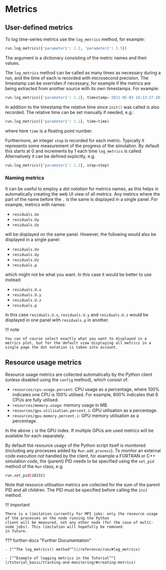 # Metrics

## User-defined metrics

To log time-series metrics use the `log_metrics` method, for example:
``` py
run.log_metrics({'parameter1': 1.2, 'parameter2': 3.5})
```
The argument is a dictionary consisting of the metric names and their values.

The `log_metrics` method can be called as many times as necessary during a run, and the time of each is recorded with microsecond precision. The
timestamp can be overriden if necessary, for example if the metrics are being extracted from another source with its own timestamps. For example:
```  py
run.log_metrics({'parameter1': 1.2}, timestamp='2021-05-03 14:13:27.281920')
```
In addition to the timestamp the relative time since `init()` was called is also recorded. The relative time can be set manually if needed, e.g.:
```  py
run.log_metrics({'parameter1': 1.2}, time=time)
```
where here `time` is a floating point number.

Furthermore, an integer `step` is recorded for each metric. Typically it represents some measurement of the progress of the simulation.
By default this starts at 0 and increments by 1 each time `log_metrics` is called.
Alternatively it can be defined explicitly, e.g.
```  py
run.log_metrics({'parameter1': 1.2}, step=step)
```

### Naming metrics
It can be useful to employ a *dot notation* for metrics names, as this helps in automatically creating the web UI view of all metrics. Any
metrics where the part of the name before the `.` is the same is displayed in a single panel. For example, metrics with names:

* `residuals.Ux`
* `residuals.Uy`
* `residuals.Uz`

will be displayed on the same panel. However, the following would also be displayed in a single panel:

* `residuals.Ux`
* `residuals.Uy`
* `residuals.Uz`
* `residuals.p`

which might not be what you want. In this case it would be better to use instead:

* `residuals.U.x`
* `residuals.U.y`
* `residuals.U.z`
* `residuals.p`

In this case `residuals.U.x`, `residuals.U.y` and `residuals.U.z` would be displayed in one panel with `residuals.p` in another.

!!! note

    You can of course select exactly what you want to displayed in a metrics plot, but for the default view displaying all metrics in a single page the dot notation is taken into account.

## Resource usage metrics

Resource usage metrics are collected automatically by the Python client (unless disabled using the `config` method), which consist of:

* `resources/cpu.usage.percent`: CPU usage as a percentage, where 100% indicates one CPU is 100% utilised. For example, 800% indicates
that 8 CPUs are fully utilised.
* `resources/memory.usage`: memory usage in MB.
* `resources/gpu.utilisation.percent.i`: GPU utilisation as a percentage.
* `resources/gpu.memory.percent.i`: GPU memory utilisation as a percentage.

In the above `i` is the GPU index. If multiple GPUs are used metrics will be available for each separately.

By default the resource usage of the Python script itself is monitored (including any processes added by `Run.add_process`). To monitor an external code execution not handled by the client, for example a FORTRAN or C++
simulation code, the (parent) PID needs to be specified using the `set_pid` method of the `Run` class, e.g.
```sh
run.set_pid(18231)
```
Note that resource utilisation metrics are collected for the sum of the parent PID and all children. The PID must be specified before
calling the `init` method.

!!! important

    There is a limitation currently for MPI jobs: only the resource usage of the processes on the node running the Python 
    client will be measured, not any other node (for the case of multi-node jobs). This limitation will hopefully be removed
    in future.

??? further-docs "Further Documentation"

    - [^^The log_metrics() method^^](/reference/run/#log_metrics)
    
    - [^^Example of logging metrics in the Tutorial^^](/tutorial_basic/tracking-and-monitoring/#creating-metrics)